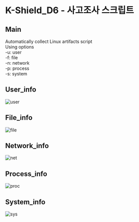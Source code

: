 # K-Shield_D6 - 사고조사 스크립트

Main
------------
Automatically collect Linux artifacts script <br/>
Using options <br/>
-u: user <br/>
-f: file <br/>
-n: network <br/>
-p: process <br/>
-s: system <br/>


User_info
------------
![user](https://user-images.githubusercontent.com/69711911/184645337-0c1d76e6-0654-4479-b7c7-687e0070083c.JPG)


File_info
------------
![file](https://user-images.githubusercontent.com/69711911/184645670-83b955d1-2198-4208-9947-fa3b24ced103.JPG)


Network_info
------------
![net](https://user-images.githubusercontent.com/69711911/184645792-1654b53e-3da6-4ada-b823-782aa244d51c.JPG)


Process_info
------------
![proc](https://user-images.githubusercontent.com/69711911/184645978-15f78ad4-3883-42a2-952e-c51193154894.JPG)


System_info
------------
![sys](https://user-images.githubusercontent.com/69711911/184646016-276c50d1-9539-4ccb-adbd-99e02898cbb9.JPG)

